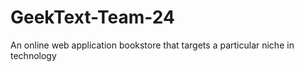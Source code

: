 # GeekText-Team-24
An online web application bookstore that targets a particular niche in technology
